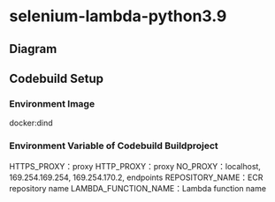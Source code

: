 # selenium-lambda-python3.9

## Diagram

## Codebuild Setup

### Environment Image
docker:dind

### Environment Variable of Codebuild Buildproject
HTTPS_PROXY：proxy
HTTP_PROXY：proxy
NO_PROXY：localhost, 169.254.169.254, 169.254.170.2, endpoints
REPOSITORY_NAME：ECR repository name
LAMBDA_FUNCTION_NAME：Lambda function name